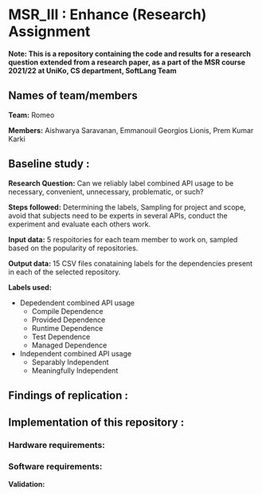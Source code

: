 # MSR_III : Enhance (Research) Assignment
**Note: This is a repository containing the code and results for a research question extended from a research paper, as a part of the MSR course 2021/22 at UniKo, CS department, SoftLang Team**
 
## Names of team/members
 
**Team:** Romeo
 
**Members:** Aishwarya Saravanan, Emmanouil Georgios Lionis, Prem Kumar Karki 
 
## Baseline study :
 
**Research Question:**  Can we reliably label combined API usage to be necessary, convenient, unnecessary,
problematic, or such?
 
**Steps followed:** Determining the labels, Sampling for project and scope, avoid that subjects need to be experts in several APIs, conduct the experiment and evaluate each others work. 
 
**Input data:** 5 respoitories for each team member to work on, sampled based on the popularity of repositories. 

**Output data:** 15 CSV files conataining labels for the dependencies present in each of the selected repository. 

**Labels used:** 
* Depedendent combined API usage
   * Compile Dependence
   * Provided Dependence
   * Runtime Dependence
   * Test Dependence
   * Managed Dependence
* Independent combined API usage
   * Separably Independent 
   * Meaningfully Independent

## Findings of replication :
## Implementation of this repository :
### Hardware requirements: 
### Software requirements: 
**Validation:** 
